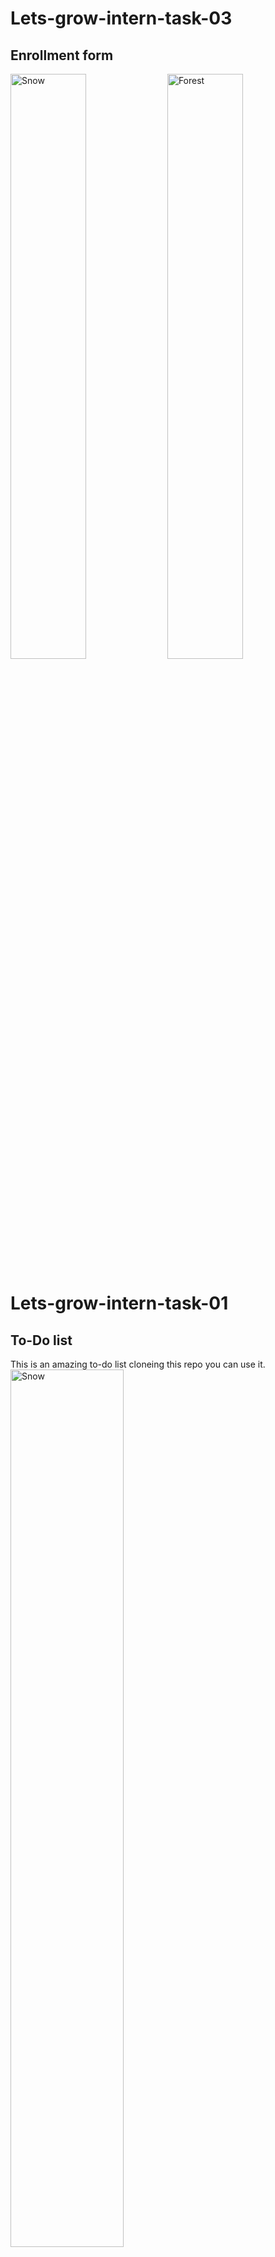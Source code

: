 # Lets-grow-intern-task-03
## Enrollment form

<div class="row" display="flex">
  <div class="column">
    <img src="https://github.com/harshsinghcs/lets-grow-intern-task-03/assets/115187902/f73839c9-9fd7-4a89-937e-5a94541377ad" alt="Snow" style="width:49%">
    <img src="https://github.com/harshsinghcs/lets-grow-intern-task-03/assets/115187902/5be5591d-ebc5-4abf-9d95-b8fd6d0eeca5" alt="Forest" style="width:49%">
  </div>
</div>

# Lets-grow-intern-task-01
## To-Do list

This is an amazing to-do list cloneing this repo you can use it.
<img src="https://github.com/harshsinghcs/Lets-grow-intern-task-01/assets/115187902/74d55034-3afc-4c8c-bb83-b894ec3ffda6" alt="Snow" style="width:60%">


# Lets-grow-intern-task-02
## User Using UPI

https://github.com/harshsinghcs/Lets-grow-intern-task-02

<img src="https://github.com/harshsinghcs/Lets-grow-intern-task-01/assets/115187902/ad668de0-377d-40de-818c-73a5356f1f43" alt="Snow" style="width:60%">

## These are some tasks that were given by Aman Kesarwani Sir founder of LetsGrowMore during internship.
